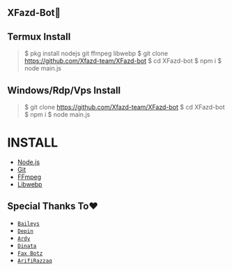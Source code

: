 ## XFazd-Bot🤖

## Termux Install
> $ pkg install nodejs git ffmpeg libwebp
> $ git clone https://github.com/Xfazd-team/XFazd-bot
> $ cd XFazd-bot
> $ npm i
> $ node main.js

## Windows/Rdp/Vps Install
> $ git clone https://github.com/Xfazd-team/XFazd-bot
> $ cd XFazd-bot
> $ npm i
> $ node main.js

# INSTALL
* [Node.js](https://nodejs.org/en/)
* [Git](https://git-scm.com/downloads)
* [FFmpeg](https://github.com/BtbN/FFmpeg-Builds/releases/ffmpeg-n4.4.1-2-gcc33e73618-win64-gpl-4.4.zip)
* [Libwebp](https://developers.google.com/speed/webp/download)


## Special Thanks To❤️
* [`Baileys`](https://github.com/adiwajshing/Baileys)
* [`Depin`](https://github.com/finxdev)
* [`Ardy`](https://github.com/ArdyBotzz)
* [`Dinata`](https://github.com/Dinataaa)
* [`Fax Botz`](https://github.com/Faxbotz)
* [`ArifiRazzaq`](https://Github.com/Arifirazzaq2001)

